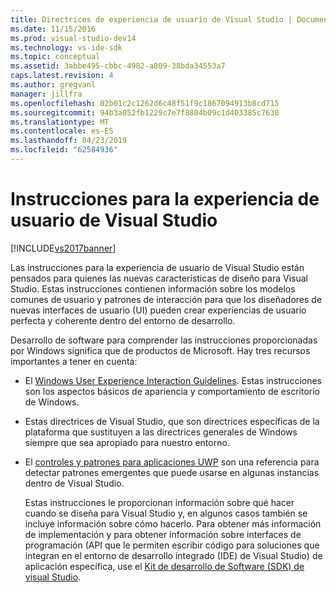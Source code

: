 ```yaml
---
title: Directrices de experiencia de usuario de Visual Studio | Documentos de Microsoft
ms.date: 11/15/2016
ms.prod: visual-studio-dev14
ms.technology: vs-ide-sdk
ms.topic: conceptual
ms.assetid: 3abbe495-cbbc-4982-a809-38bda34553a7
caps.latest.revision: 4
ms.author: gregvanl
manager: jillfra
ms.openlocfilehash: 02b01c2c1262d6c48f51f9c1867094913b8cd715
ms.sourcegitcommit: 94b3a052fb1229c7e7f8804b09c1d403385c7630
ms.translationtype: MT
ms.contentlocale: es-ES
ms.lasthandoff: 04/23/2019
ms.locfileid: "62584936"
---
```

# <a name="visual-studio-user-experience-guidelines"></a>Instrucciones para la experiencia de usuario de Visual Studio
[!INCLUDE[vs2017banner](../../includes/vs2017banner.md)]

Las instrucciones para la experiencia de usuario de Visual Studio están pensados para quienes las nuevas características de diseño para Visual Studio. Estas instrucciones contienen información sobre los modelos comunes de usuario y patrones de interacción para que los diseñadores de nuevas interfaces de usuario (UI) pueden crear experiencias de usuario perfecta y coherente dentro del entorno de desarrollo.  
  
 Desarrollo de software para comprender las instrucciones proporcionadas por Windows significa que de productos de Microsoft. Hay tres recursos importantes a tener en cuenta:  
  
- El [Windows User Experience Interaction Guidelines](https://msdn.microsoft.com/library/aa511258.aspx). Estas instrucciones son los aspectos básicos de apariencia y comportamiento de escritorio de Windows.  
  
- Estas directrices de Visual Studio, que son directrices específicas de la plataforma que sustituyen a las directrices generales de Windows siempre que sea apropiado para nuestro entorno.  
  
- El [controles y patrones para aplicaciones UWP](/windows/uwp/design/controls-and-patterns) son una referencia para detectar patrones emergentes que puede usarse en algunas instancias dentro de Visual Studio.  
  
  Estas instrucciones le proporcionan información sobre qué hacer cuando se diseña para Visual Studio y, en algunos casos también se incluye información sobre cómo hacerlo. Para obtener más información de implementación y para obtener información sobre interfaces de programación (API que le permiten escribir código para soluciones que integran en el entorno de desarrollo integrado (IDE) de Visual Studio) de aplicación específica, use el [Kit de desarrollo de Software (SDK) de visual Studio](https://msdn.microsoft.com/library/bb166441.aspx).
